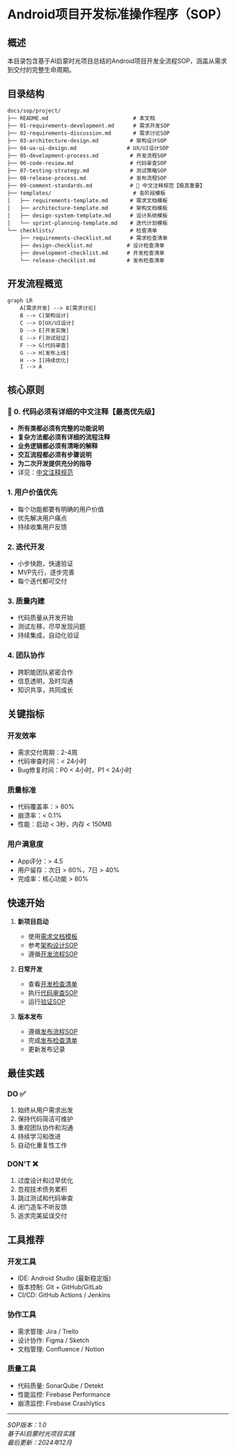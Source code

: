 # Android项目开发标准操作程序（SOP）

## 概述

本目录包含基于AI启蒙时光项目总结的Android项目开发全流程SOP，涵盖从需求到交付的完整生命周期。

## 目录结构

```
docs/sop/project/
├── README.md                           # 本文档
├── 01-requirements-development.md      # 需求开发SOP
├── 02-requirements-discussion.md       # 需求讨论SOP
├── 03-architecture-design.md          # 架构设计SOP
├── 04-ux-ui-design.md                # UX/UI设计SOP
├── 05-development-process.md          # 开发流程SOP
├── 06-code-review.md                  # 代码审查SOP
├── 07-testing-strategy.md             # 测试策略SOP
├── 08-release-process.md              # 发布流程SOP
├── 09-comment-standards.md            # 🔴 中文注释规范【极其重要】
├── templates/                          # 各阶段模板
│   ├── requirements-template.md       # 需求文档模板
│   ├── architecture-template.md       # 架构文档模板
│   ├── design-system-template.md      # 设计系统模板
│   └── sprint-planning-template.md    # 迭代计划模板
└── checklists/                        # 检查清单
    ├── requirements-checklist.md      # 需求检查清单
    ├── design-checklist.md           # 设计检查清单
    ├── development-checklist.md      # 开发检查清单
    └── release-checklist.md          # 发布检查清单
```

## 开发流程概览

```mermaid
graph LR
    A[需求开发] --> B[需求讨论]
    B --> C[架构设计]
    C --> D[UX/UI设计]
    D --> E[开发实施]
    E --> F[测试验证]
    F --> G[代码审查]
    G --> H[发布上线]
    H --> I[持续优化]
    I --> A
```

## 核心原则

### 🔴 0. 代码必须有详细的中文注释【最高优先级】
- **所有类都必须有完整的功能说明**
- **复杂方法都必须有详细的流程注释**
- **业务逻辑都必须有清晰的解释**
- **交互流程都必须有步骤说明**
- **为二次开发提供充分的指导**
- 详见：[中文注释规范](./09-comment-standards.md)

### 1. 用户价值优先
- 每个功能都要有明确的用户价值
- 优先解决用户痛点
- 持续收集用户反馈

### 2. 迭代开发
- 小步快跑，快速验证
- MVP先行，逐步完善
- 每个迭代都可交付

### 3. 质量内建
- 代码质量从开发开始
- 测试左移，尽早发现问题
- 持续集成，自动化验证

### 4. 团队协作
- 跨职能团队紧密合作
- 信息透明，及时沟通
- 知识共享，共同成长

## 关键指标

### 开发效率
- 需求交付周期：2-4周
- 代码审查时间：< 24小时
- Bug修复时间：P0 < 4小时，P1 < 24小时

### 质量标准
- 代码覆盖率：> 80%
- 崩溃率：< 0.1%
- 性能：启动 < 3秒，内存 < 150MB

### 用户满意度
- App评分：> 4.5
- 用户留存：次日 > 60%，7日 > 40%
- 完成率：核心功能 > 80%

## 快速开始

1. **新项目启动**
   - 使用[需求文档模板](./templates/requirements-template.md)
   - 参考[架构设计SOP](./03-architecture-design.md)
   - 遵循[开发流程SOP](./05-development-process.md)

2. **日常开发**
   - 查看[开发检查清单](./checklists/development-checklist.md)
   - 执行[代码审查SOP](./06-code-review.md)
   - 运行[验证SOP](../validate/)

3. **版本发布**
   - 遵循[发布流程SOP](./08-release-process.md)
   - 完成[发布检查清单](./checklists/release-checklist.md)
   - 更新发布记录

## 最佳实践

### DO ✅
1. 始终从用户需求出发
2. 保持代码简洁可维护
3. 重视团队协作和沟通
4. 持续学习和改进
5. 自动化重复性工作

### DON'T ❌
1. 过度设计和过早优化
2. 忽视技术债务累积
3. 跳过测试和代码审查
4. 闭门造车不听反馈
5. 追求完美延误交付

## 工具推荐

### 开发工具
- IDE: Android Studio (最新稳定版)
- 版本控制: Git + GitHub/GitLab
- CI/CD: GitHub Actions / Jenkins

### 协作工具
- 需求管理: Jira / Trello
- 设计协作: Figma / Sketch
- 文档管理: Confluence / Notion

### 质量工具
- 代码质量: SonarQube / Detekt
- 性能监控: Firebase Performance
- 崩溃监控: Firebase Crashlytics

---

*SOP版本：1.0*  
*基于AI启蒙时光项目实践*  
*最后更新：2024年12月*